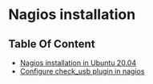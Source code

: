 # Nagios installation

## Table Of Content

 - [Nagios installation in Ubuntu 20.04](./nagios-installation_on_ubuntu-20.04.md)
 - [Configure check_usb plugin in nagios](./nagios-configuration_of_check_usb.md)
